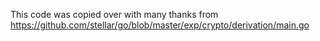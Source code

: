 This code was copied over with many thanks from https://github.com/stellar/go/blob/master/exp/crypto/derivation/main.go

